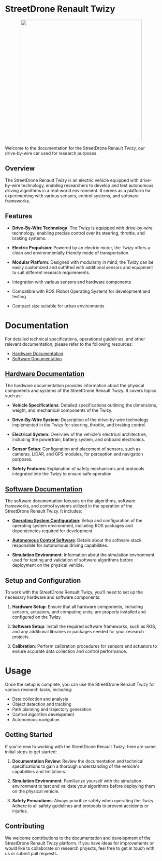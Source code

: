 # StreetDrone Renault Twizy

<div align="center">
  <img src="https://github.com/AIR-UFG/docs/assets/22282704/eb66db1c-a427-4ba5-9acf-1d873e0bb48d" width="400"/>
</div>

Welcome to the documentation for the StreetDrone Renault Twizy, our drive-by-wire car used for research purposes.

## Overview

The StreetDrone Renault Twizy is an electric vehicle equipped with drive-by-wire technology, enabling researchers to develop and test autonomous driving algorithms in a real-world environment. It serves as a platform for experimenting with various sensors, control systems, and software frameworks.

## Features

- **Drive-By-Wire Technology**: The Twizy is equipped with drive-by-wire technology, enabling precise control over its steering, throttle, and braking systems.
  
- **Electric Propulsion**: Powered by an electric motor, the Twizy offers a clean and environmentally friendly mode of transportation.

- **Modular Platform**: Designed with modularity in mind, the Twizy can be easily customized and outfitted with additional sensors and equipment to suit different research requirements.

- Integration with various sensors and hardware components
- Compatible with ROS (Robot Operating System) for development and testing
- Compact size suitable for urban environments

# Documentation

For detailed technical specifications, operational guidelines, and other relevant documentation, please refer to the following resources:

- [Hardware Documentation](hardware/README.md)
- [Software Documentation](software/README.md)

## [Hardware Documentation](hardware/README.md)

The hardware documentation provides information about the physical components and systems of the StreetDrone Renault Twizy. It covers topics such as:

- **Vehicle Specifications**: Detailed specifications outlining the dimensions, weight, and mechanical components of the Twizy.

- **Drive-By-Wire System**: Description of the drive-by-wire technology implemented in the Twizy for steering, throttle, and braking control.

- **Electrical System**: Overview of the vehicle's electrical architecture, including the powertrain, battery system, and onboard electronics.

- **Sensor Setup**: Configuration and placement of sensors, such as cameras, LiDAR, and GPS modules, for perception and navigation purposes.

- **Safety Features**: Explanation of safety mechanisms and protocols integrated into the Twizy to ensure safe operation.

## [Software Documentation](software/README.md)

The software documentation focuses on the algorithms, software frameworks, and control systems utilized in the operation of the StreetDrone Renault Twizy. It includes:

- [**Operating System Configuration**](software/operating_system.md): Setup and configuration of the operating system environment, including ROS packages and dependencies required for development.

- [**Autonomous Control Software**](software/vehicle_interface.md): Details about the software stack responsible for autonomous driving capabilities.

- **Simulation Environment**: Information about the simulation environment used for testing and validation of software algorithms before deployment on the physical vehicle.

## Setup and Configuration

To work with the StreetDrone Renault Twizy, you'll need to set up the necessary hardware and software components:

1. **Hardware Setup**: Ensure that all hardware components, including sensors, actuators, and computing units, are properly installed and configured on the Twizy.

2. **Software Setup**: Install the required software frameworks, such as ROS, and any additional libraries or packages needed for your research projects.

3. **Calibration**: Perform calibration procedures for sensors and actuators to ensure accurate data collection and control performance.

# Usage

Once the setup is complete, you can use the StreetDrone Renault Twizy for various research tasks, including:

- Data collection and analysis
- Object detection and tracking
- Path planning and trajectory generation
- Control algorithm development
- Autonomous navigation

## Getting Started

If you're new to working with the StreetDrone Renault Twizy, here are some initial steps to get started:

1. **Documentation Review**: Review the documentation and technical specifications to gain a thorough understanding of the vehicle's capabilities and limitations.

2. **Simulation Environment**: Familiarize yourself with the simulation environment to test and validate your algorithms before deploying them on the physical vehicle.

3. **Safety Precautions**: Always prioritize safety when operating the Twizy. Adhere to all safety guidelines and protocols to prevent accidents or injuries.

## Contributing

We welcome contributions to the documentation and development of the StreetDrone Renault Twizy platform. If you have ideas for improvements or would like to collaborate on research projects, feel free to get in touch with us or submit pull requests.

